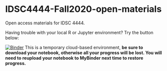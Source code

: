 # IDSC4444-Fall2020-open-materials
Open access materials for IDSC 4444.

Having trouble with your local R or Jupyter environment? Try the button below:

[![Binder](https://mybinder.org/badge_logo.svg)](https://mybinder.org/v2/gh/alanzchen/idsc4444-fall2020-binder-env/main?urlpath=git-pull%3Frepo%3Dhttps%253A%252F%252Fgithub.com%252Falanzchen%252FIDSC4444-Fall2020-open-materials%26urlpath%3Dlab%252Ftree%252FIDSC4444-Fall2020-open-materials%252F%26branch%3Dmain) This is a temporary cloud-based environment, **be sure to download your notebook, otherwise all your progress will be lost. You will need to reupload your notebook to MyBinder next time to restore progress.**
